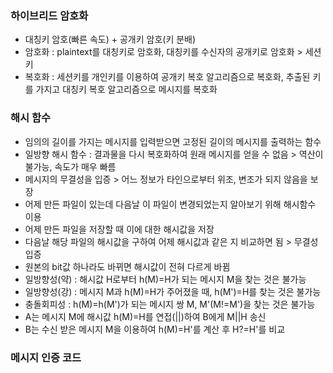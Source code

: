 ### 하이브리드 암호화
* 대칭키 암호(빠른 속도) + 공개키 암호(키 분배)
* 암호화 : plaintext를 대칭키로 암호화, 대칭키를 수신자의 공개키로 암호화 > 세션키
* 복호화 : 세션키를 개인키를 이용하여 공개키 복호 알고리즘으로 복호화, 추출된 키를 가지고 대칭키 복호 알고리즘으로 메시지를 복호화 

### 해시 함수
* 임의의 길이를 가지는 메시지를 입력받으면 고정된 길이의 메시지를 출력하는 함수
* 일방향 해시 함수 : 결과물을 다시 복호화하여 원래 메시지를 얻을 수 없음 > 역산이 불가능, 속도가 매우 빠름
* 메시지의 무결성을 입증 > 어느 정보가 타인으로부터 위조, 변조가 되지 않음을 보장
* 어제 만든 파일이 있는데 다음날 이 파일이 변경되었는지 알아보기 위해 해시함수 이용
* 어제 만든 파일을 저장할 때 이에 대한 해시값을 저장
* 다음날 해당 파일의 해시값을 구하여 어제 해시값과 같은 지 비교하면 됨 > 무결성 입증
* 원본의 bit값 하나라도 바뀌면 해시값이 전혀 다르게 바뀜
* 일방향성(약) : 해시값 H로부터 h(M)=H가 되는 메시지 M을 찾는 것은 불가능
* 일방향성(강) : 메시지 M과 h(M)=H가 주어졌을 때, h(M')=H를 찾는 것은 불가능
* 충돌회피성 : h(M)=h(M')가 되는 메시지 쌍 M, M'(M!=M')을 찾는 것은 불가능
* A는 메시지 M에 해시값 h(M)=H를 연접(||)하여 B에게 M||H 송신
* B는 수신 받은 메시지 M을 이용하여 h(M)=H'를 계산 후 H?=H'를 비교

### 메시지 인증 코드
